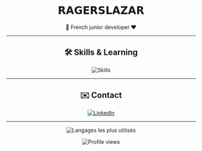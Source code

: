 <div align="center">

# 𝗥𝗔𝗚𝗘𝗥𝗦𝗟𝗔𝗭𝗔𝗥

🚀 French junior developer ❤️

---

## 🛠 Skills & Learning

![Skills](https://skillicons.dev/icons?i=html,css,php,js,py,java,nodejs,flask,bootstrap,postgresql,mysql,git,github,docker,vscode,idea,pycharm,phpstorm,linux,windows)

---

## ✉️ Contact

[![LinkedIn](https://img.shields.io/badge/linkedin-0A66C2?style=for-the-badge&logo=linkedin&logoColor=white)](https://www.linkedin.com/in/lazar-la2103/)

---

![Langages les plus utilisés](https://github-readme-stats.vercel.app/api/top-langs/?username=ragerslazar&layout=compact&hide_title=false)

![Profile views](https://komarev.com/ghpvc/?username=ragerslazar&style=for-the-badge&color=brightgreen)

</div>
